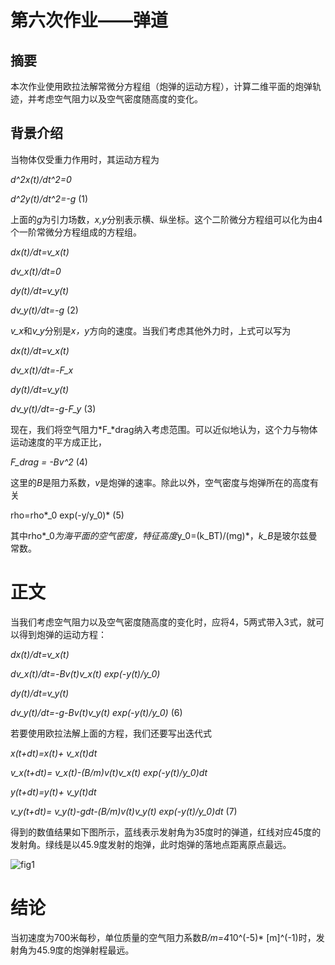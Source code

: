 # 第六次作业——弹道

## 摘要

本次作业使用欧拉法解常微分方程组（炮弹的运动方程），计算二维平面的炮弹轨迹，并考虑空气阻力以及空气密度随高度的变化。

## 背景介绍

当物体仅受重力作用时，其运动方程为

*d^2x(t)/dt^2=0*

*d^2y(t)/dt^2=-g*    (1)

上面的*g*为引力场数，*x,y*分别表示横、纵坐标。这个二阶微分方程组可以化为由4个一阶常微分方程组成的方程组。

*dx(t)/dt=v_x(t)*

*dv_x(t)/dt=0*

*dy(t)/dt=v_y(t)*

*dv_y(t)/dt=-g*    (2)

*v_x*和*v_y*分别是*x，y*方向的速度。当我们考虑其他外力时，上式可以写为

*dx(t)/dt=v_x(t)*

*dv_x(t)/dt=-F_x*

*dy(t)/dt=v_y(t)*

*dv_y(t)/dt=-g-F_y*    (3)

现在，我们将空气阻力*F_*drag纳入考虑范围。可以近似地认为，这个力与物体运动速度的平方成正比，

*F_*drag* = -Bv^2*    (4)

这里的*B*是阻力系数，*v*是炮弹的速率。除此以外，空气密度与炮弹所在的高度有关

rho=rho*_0 exp(-y/y_0)*    (5)

其中rho*_0*为海平面的空气密度，特征高度*y_0=(k_BT)/(mg)*，*k_B*是玻尔兹曼常数。

# 正文

当我们考虑空气阻力以及空气密度随高度的变化时，应将4，5两式带入3式，就可以得到炮弹的运动方程：

*dx(t)/dt=v_x(t)*

*dv_x(t)/dt=-Bv(t)v_x(t) exp(-y(t)/y_0)*

*dy(t)/dt=v_y(t)*

*dv_y(t)/dt=-g-Bv(t)v_y(t) exp(-y(t)/y_0)*    (6)

若要使用欧拉法解上面的方程，我们还要写出迭代式

*x(t+dt)=x(t)+ v_x(t)dt*

*v_x(t+dt)= v_x(t)-(B/m)v(t)v_x(t) exp(-y(t)/y_0)dt*

*y(t+dt)=y(t)+ v_y(t)dt*

*v_y(t+dt)= v_y(t)-gdt-(B/m)v(t)v_y(t) exp(-y(t)/y_0)dt*    (7)

得到的数值结果如下图所示，蓝线表示发射角为35度时的弹道，红线对应45度的发射角。绿线是以45.9度发射的炮弹，此时炮弹的落地点距离原点最远。

![fig1](https://github.com/zhouyx48/Computational_Physics_2012301020048/blob/master/Documents/Courses/Computational%20Physics/exercise6--cannon_shell_trajectory/ex6_fig1.png)

# 结论

当初速度为700米每秒，单位质量的空气阻力系数*B/m=4*10^(-5)* [m]^(-1)时，发射角为45.9度的炮弹射程最远。
